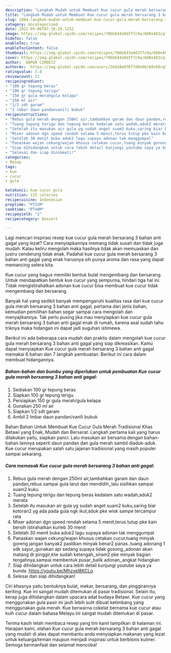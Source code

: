 ```yaml
---
description: "Langkah Mudah untuk Membuat Kue cucur gula merah bersarang 3 bahan anti gagal Anti Gagal"
title: "Langkah Mudah untuk Membuat Kue cucur gula merah bersarang 3 bahan anti gagal Anti Gagal"
slug: 1884-langkah-mudah-untuk-membuat-kue-cucur-gula-merah-bersarang-3-bahan-anti-gagal-anti-gagal
category: Uncategorized
date: 2021-05-06T07:16:20.125Z
image: https://img-global.cpcdn.com/recipes/706b643e0d3f7c9a/680x482cq70/kue-cucur-gula-merah-bersarang-3-bahan-anti-gagal-foto-resep-utama.jpg
hideToc: false
enableToc: true
enableTocContent: false
thumbnail: https://img-global.cpcdn.com/recipes/706b643e0d3f7c9a/680x482cq70/kue-cucur-gula-merah-bersarang-3-bahan-anti-gagal-foto-resep-utama.jpg
cover: https://img-global.cpcdn.com/recipes/706b643e0d3f7c9a/680x482cq70/kue-cucur-gula-merah-bersarang-3-bahan-anti-gagal-foto-resep-utama.jpg
author:  DAPUR CIMOETZ
authorAv:  https://img-global.cpcdn.com/users/26d18e076f7d8e9b/60x60cq50/avatar.jpg
ratingvalue: 3.8
reviewcount: 21
recipeingredient:
- "100 gr tepung beras"
- "100 gr tepung terigu"
- "150 gr gula merahgula kelapa"
- "250 ml air"
- "1/2 sdt garam"
- "2 lmbar daun pandanvanili bubuk"
recipeinstructions:
- "Rebus gula merah dengan 250ml air,tambahkan garam dan daun pandan,rebus sampai gula larut dan mendidih,,lalu sisihkan sampai suam2 kuku"
- "Tuang tepung terigu dan tepung beras kedalam satu wadah,aduk2 merata"
- "Setelah itu masukan air gula yg sudah anget suam2 kuku,saring biar kotoran2 yg ada pada gula ngk ikut,aduk pke wisk sampe tercampur rata"
- "Mixer adonan dgn speed rendah selama 5 menit,terus tutup pke kain bersih istirahatkan kurleb 30 menit"
- "Setelah 30 menit buka aduk2 lagu supaya adonan tak menggumpal"
- "Panaskan wajan cekung/wajan khusus cetakan cucur,tuang minyak goreng jangan banyak2 pastikan minyak benar2 panas..tuang adonang 1 sdk sayur,,gunakan api sedang supaya tidak gosong,,adonan akan matang dr pinggir,klw sudah ketengah,,siram2 pke minyak bagian tengahnya,sampai membentuk pusar,,balik adonan,,angkat hidangkan"
- "Siap dihidangkan untuk cara lebih detail kunjungi youtube saya ya bunda. https://youtu.be/Mhzxel8KCLo"
- "Selesai dan siap dinikmati!"
categories:
- Resep
tags:
- kue
- cucur
- gula

katakunci: kue cucur gula 
nutrition: 115 calories
recipecuisine: Indonesian
preptime: "PT22M"
cooktime: "PT40M"
recipeyield: "2"
recipecategory: Dessert

---
```



Lagi mencari inspirasi resep kue cucur gula merah bersarang 3 bahan anti gagal yang lezat? Cara menyiapkannya memang tidak susah dan tidak juga mudah. Kalau keliru mengolah maka hasilnya tidak akan memuaskan dan justru cenderung tidak enak. Padahal kue cucur gula merah bersarang 3 bahan anti gagal yang enak harusnya sih punya aroma dan rasa yang dapat memancing selera kita.


Kue cucur yang bagus memiliki bentuk bulat mengembang dan bersarang. Untuk mendapatkan bentuk kue cucur yang sempurna, hindari tiga hal ini. Tidak mengistirahatkan adonan kue cucur bisa membuat kue cucur tidak mengembang dan bersarang.

Banyak hal yang sedikit banyak mempengaruhi kualitas rasa dari kue cucur gula merah bersarang 3 bahan anti gagal, pertama dari jenis bahan, kemudian pemilihan bahan segar sampai cara mengolah dan menyajikannya. Tak perlu pusing jika mau menyiapkan kue cucur gula merah bersarang 3 bahan anti gagal enak di rumah, karena asal sudah tahu triknya maka hidangan ini dapat jadi suguhan istimewa.


Berikut ini ada beberapa cara mudah dan praktis dalam mengolah kue cucur gula merah bersarang 3 bahan anti gagal yang siap dikreasikan. Kamu dapat menyiapkan Kue cucur gula merah bersarang 3 bahan anti gagal memakai 6 bahan dan 7 langkah pembuatan. Berikut ini cara dalam membuat hidangannya.

<!--inarticleads1-->

##### Bahan-bahan dan bumbu yang diperlukan untuk pembuatan Kue cucur gula merah bersarang 3 bahan anti gagal:

1. Sediakan 100 gr tepung beras
1. Siapkan 100 gr tepung terigu
1. Persiapkan 150 gr gula merah/gula kelapa
1. Gunakan 250 ml air
1. Siapkan 1/2 sdt garam
1. Ambil 2 lmbar daun pandan/vanili bubuk


Bahan Bahan Untuk Membuat Kue Cucur Gula Merah Tradisional Khas Betawi yang Enak, Mudah dan Berserat. Langkah pertama kali yang harus dilakukan yaitu, siapkan panci. Lalu masukan air bersama dengan bahan-bahan lainnya seperti daun pandan dan gula merah sambil diaduk-aduk. Kue cucur merupakan salah satu jajanan tradisional yang masih populer sampai sekarang. 

<!--inarticleads2-->

##### Cara memasak Kue cucur gula merah bersarang 3 bahan anti gagal:

1. Rebus gula merah dengan 250ml air,tambahkan garam dan daun pandan,rebus sampai gula larut dan mendidih,,lalu sisihkan sampai suam2 kuku
1. Tuang tepung terigu dan tepung beras kedalam satu wadah,aduk2 merata
1. Setelah itu masukan air gula yg sudah anget suam2 kuku,saring biar kotoran2 yg ada pada gula ngk ikut,aduk pke wisk sampe tercampur rata
1. Mixer adonan dgn speed rendah selama 5 menit,terus tutup pke kain bersih istirahatkan kurleb 30 menit
1. Setelah 30 menit buka aduk2 lagu supaya adonan tak menggumpal
1. Panaskan wajan cekung/wajan khusus cetakan cucur,tuang minyak goreng jangan banyak2 pastikan minyak benar2 panas..tuang adonang 1 sdk sayur,,gunakan api sedang supaya tidak gosong,,adonan akan matang dr pinggir,klw sudah ketengah,,siram2 pke minyak bagian tengahnya,sampai membentuk pusar,,balik adonan,,angkat hidangkan
1. Siap dihidangkan untuk cara lebih detail kunjungi youtube saya ya bunda. https://youtu.be/Mhzxel8KCLo
1. Selesai dan siap dihidangkan!

Ciri khasnya yaitu bentuknya bulat, mekar, bersarang, dan pinggirannya keriting. Kue ini sangat mudah ditemukan di pasar tradisional. Selain itu, kerap juga dihidangkan dalam upacara adat budaya Betawi. Kue cucur yang menggunakan gula pasir ini jauh lebih sulit dibuat ketimbang yang menggunakan gula merah. Kue berwarna cokelat bernama kue cucur atau kuih cucur dalam bahasa Melayu ini sangat mudah ditemukan di pasar. 

Terima kasih telah membaca resep yang tim kami tampilkan di halaman ini. Harapan kami, olahan Kue cucur gula merah bersarang 3 bahan anti gagal yang mudah di atas dapat membantu anda menyiapkan makanan yang lezat untuk keluarga/teman maupun menjadi inspirasi untuk berbisnis kuliner. Semoga bermanfaat dan selamat mencoba!
